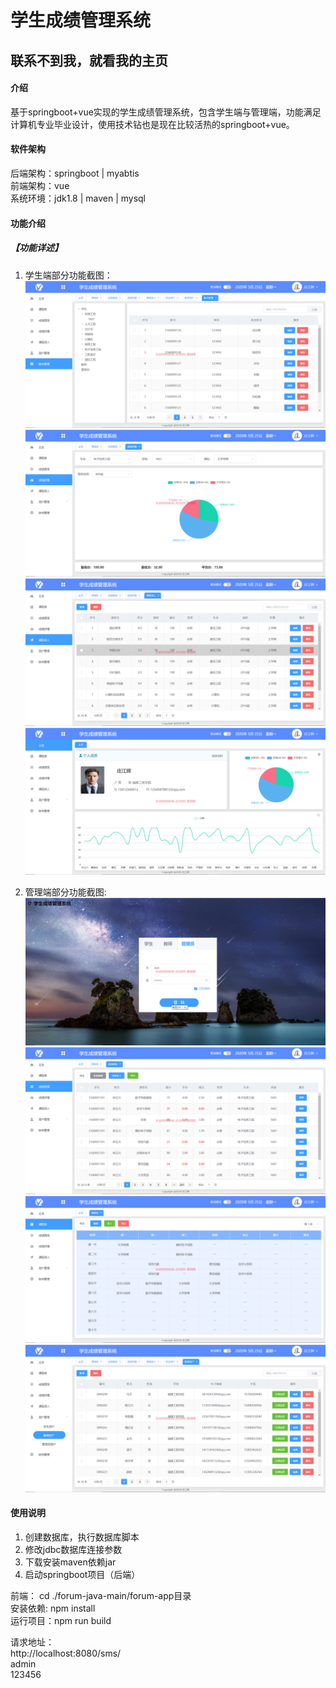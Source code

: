 # 学生成绩管理系统

##  联系不到我，就看我的主页 
 
#### 介绍
基于springboot+vue实现的学生成绩管理系统，包含学生端与管理端，功能满足计算机专业毕业设计，使用技术钻也是现在比较活热的springboot+vue。

#### 软件架构
后端架构：springboot | myabtis  
前端架构：vue    
系统环境：jdk1.8 | maven | mysql   

#### 功能介绍


##### 【功能详述】 
1. 学生端部分功能截图：  
![输入图片说明](images/image1.png)  
![输入图片说明](images/image2.png)  
![输入图片说明](images/image3.png)  
![输入图片说明](images/image4.png)  

2. 管理端部分功能截图:    
![输入图片说明](images/image5.png)  
![输入图片说明](images/image6.png)  
![输入图片说明](images/image7.png)  
![输入图片说明](images/image8.png)  


#### 使用说明
1. 创建数据库，执行数据库脚本
2. 修改jdbc数据库连接参数
3. 下载安装maven依赖jar
4. 启动springboot项目（后端）

前端：
    cd ./forum-java-main/forum-app目录  
    安装依赖: npm install  
    运行项目：npm run build

  请求地址：    
    http://localhost:8080/sms/     
    admin    
    123456  
